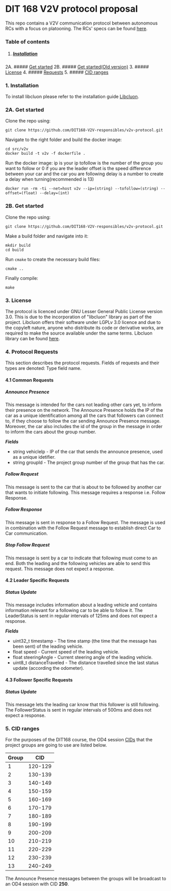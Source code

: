 # DIT 168 V2V protocol proposal

This repo contains a V2V communication protocol between autonomous RCs with a focus on platooning. The RCs' specs can be found [here](https://github.com/chalmers-revere/opendlv.scaledcars).

### Table of contents

1. ##### [Installation](https://github.com/DIT168-V2V-responsibles/v2v-protocol#1-installation)
2A. ##### [Get started](https://github.com/DIT168-V2V-responsibles/v2v-protocol#2-get-started)
2B. ##### [Get started(Old version)](https://github.com/DIT168-V2V-responsibles/v2v-protocol#2-get-started)
3. ##### [License](https://github.com/DIT168-V2V-responsibles/v2v-protocol#3-license)
4. ##### [Requests](https://github.com/DIT168-V2V-responsibles/v2v-protocol#4-protocol-requests)
5. ##### [CID ranges](https://github.com/DIT168-V2V-responsibles/v2v-protocol#5-cid-ranges)

### 1. Installation
To install libcluon please refer to the installation guide [Libcluon](https://github.com/chrberger/libcluon).

### 2A. Get started

Clone the repo using:
```
git clone https://github.com/DIT168-V2V-responsibles/v2v-protocol.git
```

Navigate to the right folder and build the docker image:
```
cd src/v2v
docker build -t v2v -f dockerfile .
```

Run the docker image:
ip is your ip
tofollow is the number of the group you want to follow or 0 if you are the leader
offset is the speed difference between your car and the car you are following
delay is a number to create a delay when turning(recommended is 13)
```
docker run -rm -ti --net=host v2v --ip=(string) --tofollow=(string) --offset=(float) --delay=(int)
```
### 2B. Get started

Clone the repo using:
```
git clone https://github.com/DIT168-V2V-responsibles/v2v-protocol.git
```

Make a build folder and navigate into it:
```
mkdir build
cd build
```

Run `cmake` to create the necessary build files:
```
cmake ..
```

Finally compile:
```
make
```
### 3. License
The protocol is licenced under GNU Lesser General Public License version 3.0. This is due to the incorporation of "libcluon" library as part of the project. Libcluon offers their software under LGPLv 3.0 licence and due to the copyleft nature, anyone who distribute its code or derivative works, are required to make the source available under the same terms. 
Libcluon library can be found [here](https://github.com/chrberger/libcluon).

### 4. Protocol Requests 
This section describes the protocol requests. Fields of requests and their types are denoted: Type field name.

#### 4.1 Common Requests

##### Announce Presence
This message is intended for the cars not leading other cars yet, to inform their presence on the network. The Announce Presence holds the IP of the car as a unique identification among all the cars that followers can connect to, if they choose to follow the car sending Announce Presence message. Moreover, the car also includes the id of the group in the message in order to inform the cars about the group number.

***Fields***
* string   vehicleIp  - IP of the car that sends the announce presence, used as a unique idetifier.
* string   groupId    - The project group number of the group that has the car.

##### Follow Request  
This message is sent to the car that is about to be followed by another car that wants to initiate following. This message requires a response i.e. Follow Response. 

##### Follow Response
This message is sent in response to a Follow Request. The message is used in combination with the Follow Request message to establish direct Car to Car communication. 

##### Stop Follow Request
This message is sent by a car to indicate that following must come to an end. Both the leading and the following vehicles are able to send this request. This message does not expect a response.

#### 4.2 Leader Specific Requests

##### Status Update
This message includes information about a leading vehicle and contains information relevant for a following car to be able to follow it. The LeaderStatus is sent in regular intervals of 125ms and does not expect a response.

***Fields***
* uint32_t timestamp       - The time stamp (the time that the message has been sent) of the leading vehicle.
* float  speed           - Current speed of the leading vehicle.
* float steeringAngle    - Current steering angle of the leading vehicle.
* uint8_t distanceTraveled - The distance travelled since the last status update (according the odometer).

#### 4.3 Follower Specific Requests

##### Status Update
This message lets the leading car know that this follower is still following. The FollowerStatus is sent in regular intervals of 500ms and does not expect a response.

### 5. CID ranges

For the purposes of the DIT168 course, the OD4 session [CIDs](https://chrberger.github.io/libcluon/classcluon_1_1OD4Session.html#ad9d26426cf2714e105c27a23ce4a0f7a) that the project groups are going to use are listed below.

| Group | CID     |
| ----- | :-----: |
|   1   | 120-129 |
|   2   | 130-139 |
|   3   | 140-149 |
|   4   | 150-159 |
|   5   | 160-169 |
|   6   | 170-179 |
|   7   | 180-189 |
|   8   | 190-199 |
|   9   | 200-209 |
|   10  | 210-219 |
|   11  | 220-229 |
|   12  | 230-239 |
|   13  | 240-249 |

The Announce Presence messages between the groups will be broadcast to an OD4 session with CID **250**.

